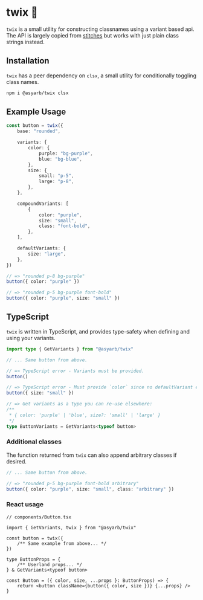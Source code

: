# twix 🍫

`twix` is a small utility for constructing classnames using a variant based api.
The API is largely copied from [stitches](https://stitches.dev/) but works with
just plain class strings instead.

## Installation

`twix` has a peer dependency on `clsx`, a small utility for conditionally
toggling class names.

```bash
npm i @asyarb/twix clsx
```

## Example Usage

```ts
const button = twix({
	base: "rounded",

	variants: {
		color: {
			purple: "bg-purple",
			blue: "bg-blue",
		},
		size: {
			small: "p-5",
			large: "p-8",
		},
	},

	compoundVariants: [
		{
			color: "purple",
			size: "small",
			class: "font-bold",
		},
	],

	defaultVariants: {
		size: "large",
	},
})

// => "rounded p-8 bg-purple"
button({ color: "purple" })

// => "rounded p-5 bg-purple font-bold"
button({ color: "purple", size: "small" })
```

## TypeScript

`twix` is written in TypeScript, and provides type-safety when defining and
using your variants.

```ts
import type { GetVariants } from "@asyarb/twix"

// ... Same button from above.

// => TypeScript error - Variants must be provided.
button()

// => TypeScript error - Must provide `color` since no defaultVariant exists.
button({ size: "small" })

// => Get variants as a type you can re-use elsewhere:
/**
 * { color: 'purple' | 'blue', size?: 'small' | 'large' }
 */
type ButtonVariants = GetVariants<typeof button>
```

### Additional classes

The function returned from `twix` can also append arbitrary classes if desired.

```ts
// ... Same button from above.

// => "rounded p-5 bg-purple font-bold arbitrary"
button({ color: "purple", size: "small", class: "arbitrary" })
```

### React usage

```tsx
// components/Button.tsx

import { GetVariants, twix } from "@asyarb/twix"

const button = twix({
	/** Same example from above... */
})

type ButtonProps = {
	/** Userland props... */
} & GetVariants<typeof button>

const Button = ({ color, size, ...props }: ButtonProps) => {
	return <button className={button({ color, size })} {...props} />
}
```
